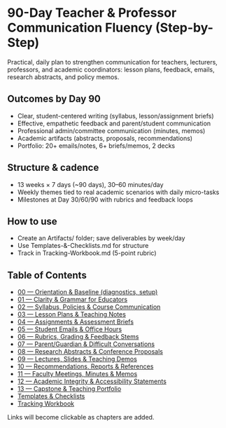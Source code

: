 # 90-Day Teacher & Professor Communication Fluency (Step-by-Step)

Practical, daily plan to strengthen communication for teachers, lecturers, professors, and academic coordinators: lesson plans, feedback, emails, research abstracts, and policy memos.

## Outcomes by Day 90
- Clear, student-centered writing (syllabus, lesson/assignment briefs)
- Effective, empathetic feedback and parent/student communication
- Professional admin/committee communication (minutes, memos)
- Academic artifacts (abstracts, proposals, recommendations)
- Portfolio: 20+ emails/notes, 6+ briefs/memos, 2 decks

## Structure & cadence
- 13 weeks × 7 days (~90 days), 30–60 minutes/day
- Weekly themes tied to real academic scenarios with daily micro-tasks
- Milestones at Day 30/60/90 with rubrics and feedback loops

## How to use
- Create an Artifacts/ folder; save deliverables by week/day
- Use Templates-&-Checklists.md for structure
- Track in Tracking-Workbook.md (5-point rubric)

## Table of Contents
- [00 — Orientation & Baseline (diagnostics, setup)](./00-Orientation-Assessment.md)
- [01 — Clarity & Grammar for Educators](./01-Clarity-&-Grammar-for-Educators.md)
- [02 — Syllabus, Policies & Course Communication](./02-Syllabus-Policies-&-Course-Communication.md)
- [03 — Lesson Plans & Teaching Notes](./03-Lesson-Plans-&-Teaching-Notes.md)
- [04 — Assignments & Assessment Briefs](./04-Assignments-&-Assessment-Briefs.md)
- [05 — Student Emails & Office Hours](./05-Student-Emails-&-Office-Hours.md)
 - [06 — Rubrics, Grading & Feedback Stems](./06-Rubrics-Grading-&-Feedback-Stems.md)
 - [07 — Parent/Guardian & Difficult Conversations](./07-Parent-Guardian-&-Difficult-Conversations.md)
 - [08 — Research Abstracts & Conference Proposals](./08-Research-Abstracts-&-Conference-Proposals.md)
 - [09 — Lectures, Slides & Teaching Demos](./09-Lectures-Slides-&-Teaching-Demos.md)
 - [10 — Recommendations, Reports & References](./10-Recommendations-Reports-&-References.md)
 - [11 — Faculty Meetings, Minutes & Memos](./11-Faculty-Meetings-Minutes-&-Memos.md)
 - [12 — Academic Integrity & Accessibility Statements](./12-Academic-Integrity-&-Accessibility-Statements.md)
 - [13 — Capstone & Teaching Portfolio](./13-Capstone-&-Teaching-Portfolio.md)
- [Templates & Checklists](./Templates-&-Checklists.md)
- [Tracking Workbook](./Tracking-Workbook.md)

Links will become clickable as chapters are added.
